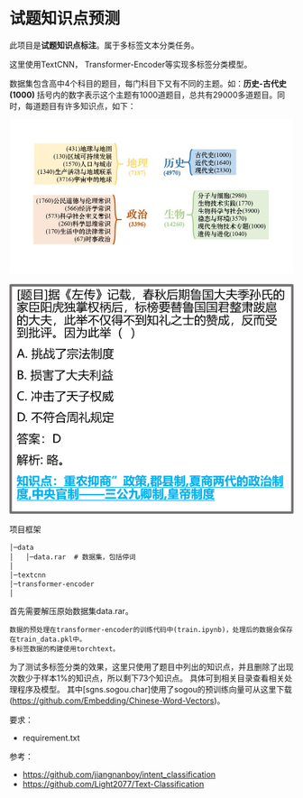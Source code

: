 # 试题知识点预测

此项目是**试题知识点标注**。属于多标签文本分类任务。

这里使用TextCNN， Transformer-Encoder等实现多标签分类模型。


数据集包含高中4个科目的题目，每门科目下又有不同的主题。如：**历史-古代史(1000)** 括号内的数字表示这个主题有1000道题目，总共有29000多道题目。同时，每道题目有许多知识点，如下：


![image](https://raw.githubusercontent.com/jiangnanboy/knowledge-automatic-tagging/master/img/rawdata1.jpg)


![image](https://raw.githubusercontent.com/jiangnanboy/knowledge-automatic-tagging/master/img/rawdata2.png)


项目框架

```
│─data
│   │─data.rar  # 数据集，包括停词
│   
│─textcnn  
│─transformer-encoder
│
```

首先需要解压原始数据集data.rar。

    数据的预处理在transformer-encoder的训练代码中(train.ipynb)，处理后的数据会保存在train_data.pkl中。
    多标签数据的构建使用torchtext。

为了测试多标签分类的效果，这里只使用了题目中列出的知识点，并且删除了出现次数少于样本1%的知识点，所以剩下73个知识点。
具体可到相关目录查看相关处理程序及模型。
其中[sgns.sogou.char]使用了sogou的预训练向量可从这里下载(https://github.com/Embedding/Chinese-Word-Vectors)。

要求：
* requirement.txt

参考：
* https://github.com/jiangnanboy/intent_classification
* https://github.com/Light2077/Text-Classification




